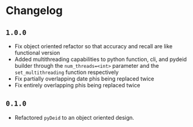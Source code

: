 # Changelog

## `1.0.0`
- Fix object oriented refactor so that accuracy and recall are like functional version
- Added multithreading capabilities to python function, cli, and pydeid builder through the `num_threads=<int>` parameter and the `set_multithreading` function respectively
- Fix partially overlapping date phis being replaced twice
- Fix entirely overlapping phis being replaced twice

## `0.1.0`
- Refactored `pyDeid` to an object oriented design.
